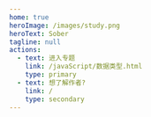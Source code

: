 ```yaml
---
home: true
heroImage: /images/study.png
heroText: Sober
tagline: null
actions:
  - text: 进入专题
    link: /javaScript/数据类型.html
    type: primary
  - text: 想了解作者?
    link: /
    type: secondary
---
```

